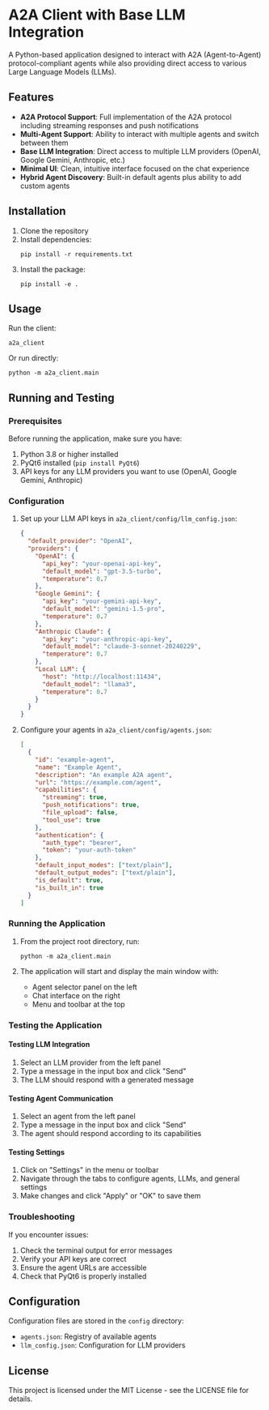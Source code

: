 # A2A Client with Base LLM Integration

A Python-based application designed to interact with A2A (Agent-to-Agent) protocol-compliant agents while also providing direct access to various Large Language Models (LLMs).

## Features

- **A2A Protocol Support**: Full implementation of the A2A protocol including streaming responses and push notifications
- **Multi-Agent Support**: Ability to interact with multiple agents and switch between them
- **Base LLM Integration**: Direct access to multiple LLM providers (OpenAI, Google Gemini, Anthropic, etc.)
- **Minimal UI**: Clean, intuitive interface focused on the chat experience
- **Hybrid Agent Discovery**: Built-in default agents plus ability to add custom agents

## Installation

1. Clone the repository
2. Install dependencies:
   ```
   pip install -r requirements.txt
   ```
3. Install the package:
   ```
   pip install -e .
   ```

## Usage

Run the client:
```
a2a_client
```

Or run directly:
```
python -m a2a_client.main
```

## Running and Testing

### Prerequisites

Before running the application, make sure you have:

1. Python 3.8 or higher installed
2. PyQt6 installed (`pip install PyQt6`)
3. API keys for any LLM providers you want to use (OpenAI, Google Gemini, Anthropic)

### Configuration

1. Set up your LLM API keys in `a2a_client/config/llm_config.json`:
   ```json
   {
     "default_provider": "OpenAI",
     "providers": {
       "OpenAI": {
         "api_key": "your-openai-api-key",
         "default_model": "gpt-3.5-turbo",
         "temperature": 0.7
       },
       "Google Gemini": {
         "api_key": "your-gemini-api-key",
         "default_model": "gemini-1.5-pro",
         "temperature": 0.7
       },
       "Anthropic Claude": {
         "api_key": "your-anthropic-api-key",
         "default_model": "claude-3-sonnet-20240229",
         "temperature": 0.7
       },
       "Local LLM": {
         "host": "http://localhost:11434",
         "default_model": "llama3",
         "temperature": 0.7
       }
     }
   }
   ```

2. Configure your agents in `a2a_client/config/agents.json`:
   ```json
   [
     {
       "id": "example-agent",
       "name": "Example Agent",
       "description": "An example A2A agent",
       "url": "https://example.com/agent",
       "capabilities": {
         "streaming": true,
         "push_notifications": true,
         "file_upload": false,
         "tool_use": true
       },
       "authentication": {
         "auth_type": "bearer",
         "token": "your-auth-token"
       },
       "default_input_modes": ["text/plain"],
       "default_output_modes": ["text/plain"],
       "is_default": true,
       "is_built_in": true
     }
   ]
   ```

### Running the Application

1. From the project root directory, run:
   ```
   python -m a2a_client.main
   ```

2. The application will start and display the main window with:
   - Agent selector panel on the left
   - Chat interface on the right
   - Menu and toolbar at the top

### Testing the Application

#### Testing LLM Integration

1. Select an LLM provider from the left panel
2. Type a message in the input box and click "Send"
3. The LLM should respond with a generated message

#### Testing Agent Communication

1. Select an agent from the left panel
2. Type a message in the input box and click "Send"
3. The agent should respond according to its capabilities

#### Testing Settings

1. Click on "Settings" in the menu or toolbar
2. Navigate through the tabs to configure agents, LLMs, and general settings
3. Make changes and click "Apply" or "OK" to save them

### Troubleshooting

If you encounter issues:

1. Check the terminal output for error messages
2. Verify your API keys are correct
3. Ensure the agent URLs are accessible
4. Check that PyQt6 is properly installed

## Configuration

Configuration files are stored in the `config` directory:
- `agents.json`: Registry of available agents
- `llm_config.json`: Configuration for LLM providers

## License

This project is licensed under the MIT License - see the LICENSE file for details.